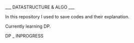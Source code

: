 ___ DATASTRUCTURE & ALGO ___

In this repository I used to save codes and their explanation. 

Currently learning DP.

DP _ INPROGRESS




